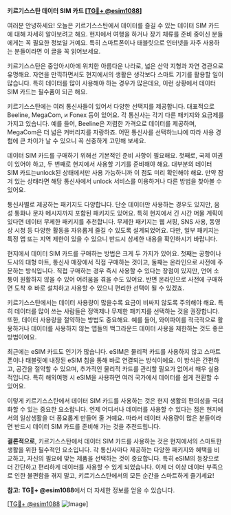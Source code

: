 **키르기스스탄 데이터 SIM 카드 [[TG💪+ @esim1088](https://t.me/s/esim1088)]**

여러분 안녕하세요! 오늘은 키르기스스탄에서 데이터를 즐길 수 있는 데이터 SIM 카드에 대해 자세히 알아보려고 해요. 현지에서 여행을 하거나 장기 체류를 준비 중이신 분들에게는 꼭 필요한 정보일 거예요. 특히 스마트폰이나 태블릿으로 인터넷을 자주 사용하는 분들이라면 이 글을 꼭 읽어보세요.

키르기스스탄은 중앙아시아에 위치한 아름다운 나라로, 넓은 산악 지형과 자연 경관으로 유명해요. 자연을 만끽하면서도 현지에서의 생활은 생각보다 스마트 기기를 활용할 일이 많습니다. 특히 데이터를 많이 사용해야 하는 경우가 많은데요, 이런 상황에서 데이터 SIM 카드는 필수품이 되곤 해요.

키르기스스탄에는 여러 통신사들이 있어서 다양한 선택지를 제공합니다. 대표적으로 Beeline, MegaCom, и Fonex 등이 있어요. 각 통신사는 각기 다른 패키지와 요금제를 가지고 있습니다. 예를 들어, Beeline은 저렴한 가격으로 데이터를 제공하며, MegaCom은 더 넓은 커버리지를 자랑하죠. 어떤 통신사를 선택하느냐에 따라 사용 경험에 큰 차이가 날 수 있으니 꼭 신중하게 고민해 보세요.

데이터 SIM 카드를 구매하기 위해선 기본적인 준비 사항이 필요해요. 첫째로, 국제 여권이 있어야 하고, 두 번째로 현지에서 사용할 기기를 준비해야 해요. 대부분의 데이터 SIM 카드는unlock된 상태에서만 사용 가능하니까 이 점도 미리 확인해야 해요. 만약 잠겨 있는 상태라면 해당 통신사에서 unlock 서비스를 이용하거나 다른 방법을 찾아볼 수 있어요.

통신사별로 제공하는 패키지도 다양합니다. 단순 데이터만 사용하는 경우도 있지만, 음성 통화나 문자 메시지까지 포함된 패키지도 있어요. 특히 현지에서 긴 시간 머물 계획이 있다면 데이터 무제한 패키지를 추천합니다. 무제한 패키지는 웹 서핑, SNS 사용, 동영상 시청 등 다양한 활동을 자유롭게 즐길 수 있도록 설계되었어요. 다만, 일부 패키지는 특정 앱 또는 지역 제한이 있을 수 있으니 반드시 상세한 내용을 확인하시기 바랍니다.

현지에서 데이터 SIM 카드를 구매하는 방법은 크게 두 가지가 있어요. 첫째는 공항이나 도시의 대형 마트, 통신사 매장에서 직접 구매하는 것이고, 둘째는 온라인으로 사전에 주문하는 방식입니다. 직접 구매하는 경우 즉시 사용할 수 있다는 장점이 있지만, 언어 소통이 원활하지 않을 수 있어 어려움을 겪을 수도 있어요. 반면 온라인으로 사전에 구매하면 도착 후 바로 설치하고 사용할 수 있으니 편리한 선택이 될 수 있겠죠.

키르기스스탄에서는 데이터 사용량이 많을수록 요금이 비싸지 않도록 주의해야 해요. 특히 데이터를 많이 쓰는 사람들은 정액제나 무제한 패키지를 선택하는 것을 권장합니다. 또한, 데이터 사용량을 절약하는 방법도 중요해요. 예를 들어, 와이파이를 적극적으로 활용하거나 데이터를 사용하지 않는 앱들의 백그라운드 데이터 사용을 제한하는 것도 좋은 방법이에요.

최근에는 eSIM 카드도 인기가 많습니다. eSIM은 물리적 카드를 사용하지 않고 스마트폰이나 태블릿에 내장된 eSIM 칩을 통해 바로 연결되는 방식이에요. 이 방식은 간편하고, 공간을 절약할 수 있으며, 추가적인 물리적 카드를 관리할 필요가 없어서 매우 실용적입니다. 특히 해외여행 시 eSIM을 사용하면 여러 국가에서 데이터를 쉽게 전환할 수 있어요.

이렇게 키르기스스탄에서 데이터 SIM 카드를 사용하는 것은 현지 생활의 편의성을 극대화할 수 있는 중요한 요소랍니다. 언제 어디서나 데이터를 사용할 수 있다는 점은 현지에서의 일상생활을 더 풍요롭게 만들어 줄 거예요. 따라서 데이터 사용량이 많은 분들이라면 반드시 데이터 SIM 카드를 준비해 가는 것을 추천드립니다.

**결론적으로**, 키르기스스탄에서 데이터 SIM 카드를 사용하는 것은 현지에서의 스마트한 생활을 위한 필수적인 요소입니다. 각 통신사마다 제공하는 다양한 패키지와 혜택을 비교하고, 자신의 필요에 맞는 제품을 선택하는 것이 중요합니다. 특히 eSIM의 등장으로 더 간단하고 편리하게 데이터를 사용할 수 있게 되었습니다. 이제 더 이상 데이터 부족으로 인한 불편함을 겪지 말고, 키르기스스탄에서의 모든 순간을 스마트하게 즐기세요!

**참고:** **TG💪+ @esim1088**에서 더 자세한 정보를 얻을 수 있습니다.

[[TG💪+ @esim1088](https://t.me/s/esim1088) ![Image](https://i.postimg.cc/Y0z9fWf4/image.png)]